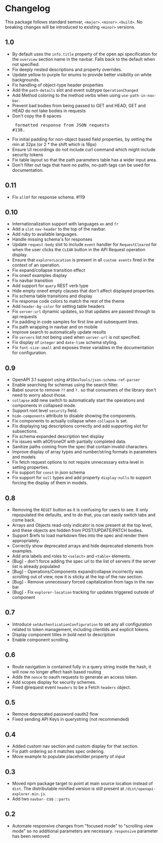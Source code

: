 # Changelog #
This package follows standard semvar, `<major>.<minor>.<build>`. No breaking changes will be introduced to existing `<minor>` versions.

## 1.0 ##
* By default uses the `info.title` property of the open api specification for the `overview` section name in the navbar. Falls back to the default when not specified.
* Fix deeply nested descriptions and property overrides.
* Update yellow to purple for enums to provide better visibility on white backgrounds.
* Fix handling of object-type header properties
* Add the `path-details` slot and event subtype `OperationChanged`
* Add Method coloring to the method verbs when using `use-path-in-nav-bar`.
* Prevent bad bodies from being passed to GET and HEAD, GET and HEAD do not take bodies in requests
* Don't copy the 8 spaces <pre> formatted response from JSON requests #138.
* Fix initial padding for non-object based field properties, by setting the min at 32px (or 2 * the shift which is 16px)
* Ensure UI recordings do not include curl command which might include security tokens
* Fix table layout so that the path parameters table has a wider input area.
* Don't filter out tags that have no paths, no-path tags can be used for documentation.

## 0.11 ##
* Fix `allOf` for response schema. #119

## 0.10 ##
* Internationalization support with languages `en` and `fr`
* Add a `slot` `nav-header` to the top of the navbar.
* Add ruby to available languages.
* Handle missing schema's for responses
* Update `request-body` slot to include `event` handler for `RequestCleared` for when the user clicks the `CLEAR` button in the API Request operation display.
* Ensure that `explorerLocation` is present in all `custom events` fired in the context of an operation.
* Fix expand/collapse transition effect
* Fix oneof examples display
* Fix navbar transition
* Add support for `query` REST verb type
* Hide empty oneof empty clauses that don't affect displayed properties.
* Fix schema table transitions and display
* Fix response code colors to match the rest of the theme
* Add `header-bg-color` for setting table headers
* Fix `server-url` dynamic updates, so that updates are passed through to api requests
* Fix padding in code samples for first line and subsequent lines.
* Fix path wrapping in navbar and on mobile
* Improve search to automatically update results
* Fix `servers` list not being used when `server-url` is not specified.
* Fix display of `integer` and `date-time` schema styling.
* Fix `font-size-small` and exposes these variables in the documentation for configuration.

## 0.9 ##
* OpenAPI 3.1 support using `APIDevTools/json-schema-ref-parser`
* Enable searching for schemas using the search filter.
* Babel source to remove `??` and `?.` so that consumers of the library don't need to worry about those.
* `collapse` add new switch to automatically start the operations and components in collapsed mode.
* Support root level `security` field.
* `hide-components` attribute to disable showing the components.
* Fix components to actually collapse when `collapse` is set.
* Fix displaying tag descriptions correctly and add supporting slot for subsections.
* Fix schema expanded description text display
* Fix issues with allOf/oneOf with partially completed data.
* Sanitize paths coming from the spec that contain invalid characters.
* Improve display of array types and number/string formats in parameters and models
* Fix fetch request options to not require unnecessary extra level in setting properties.
* Fix support for `const` in json schema
* Fix support for `null` types and add property `display-nulls` to support forcing the display of them in models.

## 0.8 ##
* Removing the `RESET` button as it is confusing for users to see. It only repopulated the defaults, and to do that, you can easily switch tabs and come back.
* Arrays and Objects read-only indicator is now present at the top level, and these objects are hidden from POST/UPDATE/PATCH bodies.
* Support $refs to load markdown files into the spec and render them appropriately.
* Correctly show deprecated arrays and hide deprecated elements from examples.
* Add aria labels and roles to `<select>` and `<table>` elements.
* [Bug] - don't force adding the spec url to the list of servers if the server list is already populated
* [Bug] - Operations/Components expand/collapse incorrectly was scrolling out of view, now it is sticky at the top of the nav section.
* [Bug] - Remove unnecessary forced capitalization from tags in the nav bar
* [Bug] - Fix `explorer-location` tracking for updates triggered outside of component

## 0.7 ##
* Introduce `setAuthenticationConfiguration` to set any all configuration related to token management, including clientIds and explicit tokens.
* Display component titles in bold next to description
* Enable component scrolling.


## 0.6 ##
* Route navigation is contained fully in a query string inside the hash, it will now no longer affect hash based routing
* Adds the `nonce` to oauth requests to generate an access token.
* Add scopes display for security schemes.
* Fixed @request event `headers` to be a Fetch `headers` object.

## 0.5 ##
* Remove deprecated password oauth2 flow
* Fixed sending API Keys in querystring (not recommended)

## 0.4 ##
* Added custom nav section and custom display for that section.
* Fix path ordering so it matches spec ordering.
* Move example to populate placeholder property of input

## 0.3 ##
* Moved npm package target to point at main source location instead of `dist`. The distributable minified version is still present at `/dist/openapi-explorer.min.js`.
* Add two `navbar-` css `::parts`

## 0.2 ##
* Automate responsive changes from "focused mode" to "scrolling view mode" so no additional parameters are necessary. `responsive` parameter has been removed